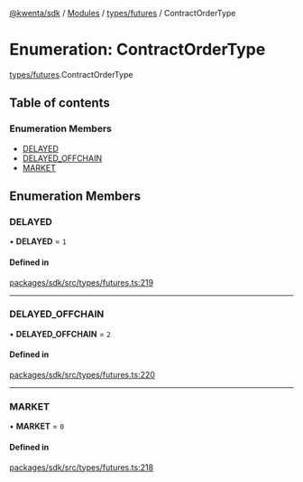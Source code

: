 [@kwenta/sdk](../README.md) / [Modules](../modules.md) / [types/futures](../modules/types_futures.md) / ContractOrderType

# Enumeration: ContractOrderType

[types/futures](../modules/types_futures.md).ContractOrderType

## Table of contents

### Enumeration Members

- [DELAYED](types_futures.ContractOrderType.md#delayed)
- [DELAYED\_OFFCHAIN](types_futures.ContractOrderType.md#delayed_offchain)
- [MARKET](types_futures.ContractOrderType.md#market)

## Enumeration Members

### DELAYED

• **DELAYED** = ``1``

#### Defined in

[packages/sdk/src/types/futures.ts:219](https://github.com/Kwenta/kwenta/blob/60f0875a3/packages/sdk/src/types/futures.ts#L219)

___

### DELAYED\_OFFCHAIN

• **DELAYED\_OFFCHAIN** = ``2``

#### Defined in

[packages/sdk/src/types/futures.ts:220](https://github.com/Kwenta/kwenta/blob/60f0875a3/packages/sdk/src/types/futures.ts#L220)

___

### MARKET

• **MARKET** = ``0``

#### Defined in

[packages/sdk/src/types/futures.ts:218](https://github.com/Kwenta/kwenta/blob/60f0875a3/packages/sdk/src/types/futures.ts#L218)
